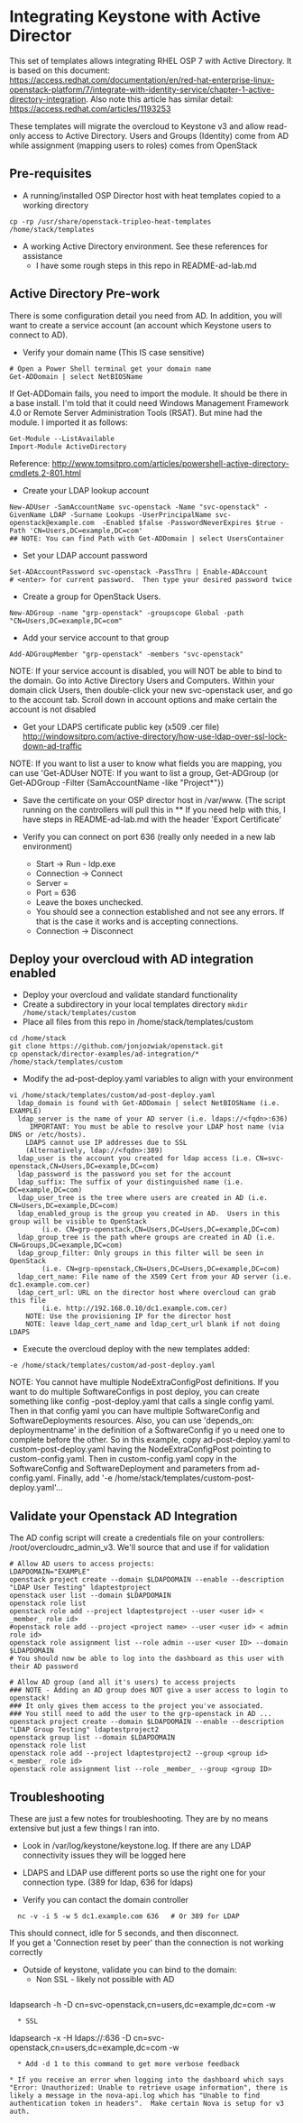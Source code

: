 # Integrating Keystone with Active Director
This set of templates allows integrating RHEL OSP 7 with Active Directory.  It is based on this document: https://access.redhat.com/documentation/en/red-hat-enterprise-linux-openstack-platform/7/integrate-with-identity-service/chapter-1-active-directory-integration.  Also note this article has similar detail: https://access.redhat.com/articles/1193253

These templates will migrate the overcloud to Keystone v3 and allow read-only access to Active Directory.  Users and Groups (Identity) come from AD while assignment (mapping users to roles) comes from OpenStack

## Pre-requisites

* A running/installed OSP Director host with heat templates copied to a working directory
``` 
cp -rp /usr/share/openstack-tripleo-heat-templates /home/stack/templates
```
* A working Active Directory environment.  See these references for assistance
  * I have some rough steps in this repo in README-ad-lab.md

## Active Directory Pre-work
There is some configuration detail you need from AD.  In addition, you will want to create a service account (an account which Keystone users to connect to AD).

* Verify your domain name (This IS case sensitive)
```
# Open a Power Shell terminal get your domain name 
Get-ADDomain | select NetBIOSName
```
If Get-ADDomain fails, you need to import the module.  It should be there in a base install.  I'm told that it could need Windows Management Framework 4.0 or Remote Server Administration Tools (RSAT).  But mine had the module.  I imported it as follows: 
```
Get-Module --ListAvailable
Import-Module ActiveDirectory
```
Reference: http://www.tomsitpro.com/articles/powershell-active-directory-cmdlets,2-801.html

* Create your LDAP lookup account
```
New-ADUser -SamAccountName svc-openstack -Name "svc-openstack" -GivenName LDAP -Surname Lookups -UserPrincipalName svc-openstack@example.com  -Enabled $false -PasswordNeverExpires $true -Path 'CN=Users,DC=example,DC=com'
## NOTE: You can find Path with Get-ADDomain | select UsersContainer
```

* Set your LDAP account password
```
Set-ADAccountPassword svc-openstack -PassThru | Enable-ADAccount
# <enter> for current password.  Then type your desired password twice
```

* Create a group for OpenStack Users.  
```
New-ADGroup -name "grp-openstack" -groupscope Global -path "CN=Users,DC=example,DC=com"
```

* Add your service account to that group
```
Add-ADGroupMember "grp-openstack" -members "svc-openstack"
```

NOTE: If your service account is disabled, you will NOT be able to bind to the domain.  Go into Active Directory Users and Computers.  Within your domain click Users, then double-click your new svc-openstack user, and go to the account tab.  Scroll down in account options and make certain the account is not disabled

* Get your LDAPS certificate public key (x509 .cer file)
http://windowsitpro.com/active-directory/how-use-ldap-over-ssl-lock-down-ad-traffic

NOTE: If you want to list a user to know what fields you are mapping, you can use 'Get-ADUser <UserName>
NOTE: If you want to list a group, Get-ADGroup <GroupName> (or Get-ADGroup <GroupName> -Filter {SamAccountName -like "Project*"})

* Save the certificate on your OSP director host in /var/www.  (The script running on the controllers will pull this in
** If you need help with this, I have steps in README-ad-lab.md with the header 'Export Certificate'

  
* Verify you can connect on port 636 (really only needed in a new lab environment)
  * Start -> Run - ldp.exe
  * Connection -> Connect
  * Server = <your fully qualified AD controller name>
  * Port = 636 
  * Leave the boxes unchecked.  
  * You should see a connection established and not see any errors.  If that is the case it works and is accepting connections.  
  * Connection -> Disconnect

## Deploy your overcloud with AD integration enabled
* Deploy your overcloud and validate standard functionality
* Create a subdirectory in your local templates directory `mkdir /home/stack/templates/custom`
* Place all files from this repo in /home/stack/templates/custom
```
cd /home/stack
git clone https://github.com/jonjozwiak/openstack.git
cp openstack/director-examples/ad-integration/* /home/stack/templates/custom
```
* Modify the ad-post-deploy.yaml variables to align with your environment
```
vi /home/stack/templates/custom/ad-post-deploy.yaml
  ldap_domain is found with Get-ADDomain | select NetBIOSName (i.e. EXAMPLE)
  ldap_server is the name of your AD server (i.e. ldaps://<fqdn>:636)
     IMPORTANT: You must be able to resolve your LDAP host name (via DNS or /etc/hosts).  
	LDAPS cannot use IP addresses due to SSL
	(Alternatively, ldap://<fqdn>:389)
  ldap_user is the account you created for ldap access (i.e. CN=svc-openstack,CN=Users,DC=example,DC=com)
  ldap_password is the password you set for the account
  ldap_suffix: The suffix of your distinguished name (i.e. DC=example,DC=com)
  ldap_user_tree is the tree where users are created in AD (i.e. CN=Users,DC=example,DC=com)
  ldap_enabled_group is the group you created in AD.  Users in this group will be visible to OpenStack 
        (i.e. CN=grp-openstack,CN=Users,DC=Users,DC=example,DC=com)
  ldap_group_tree is the path where groups are created in AD (i.e. CN=Groups,DC=example,DC=com)
  ldap_group_filter: Only groups in this filter will be seen in OpenStack 
        (i.e. CN=grp-openstack,CN=Users,DC=Users,DC=example,DC=com)
  ldap_cert_name: File name of the X509 Cert from your AD server (i.e. dc1.example.com.cer)
  ldap_cert_url: URL on the director host where overcloud can grab this file 
        (i.e. http://192.168.0.10/dc1.example.com.cer)
    NOTE: Use the provisioning IP for the director host
    NOTE: leave ldap_cert_name and ldap_cert_url blank if not doing LDAPS
```
* Execute the overcloud deploy with the new templates added:
``` 
-e /home/stack/templates/custom/ad-post-deploy.yaml
```
NOTE: You cannot have multiple NodeExtraConfigPost definitions.  If you want to
do multiple SoftwareConfigs in post deploy, you can create something like config
-post-deploy.yaml that calls a single config yaml.  Then in that config yaml you
 can have multiple SoftwareConfig and SoftwareDeployments resources.  Also, you
can use 'depends_on: deploymentname' in the definition of a SoftwareConfig if yo
u need one to complete before the other.  So in this example, copy ad-post-deploy.yaml to custom-post-deploy.yaml having the NodeExtraConfigPost pointing to custom-config.yaml.  Then in custom-config.yaml copy in the SoftwareConfig and SoftwareDeployment and parameters from ad-config.yaml.  Finally, add '-e /home/stack/templates/custom-post-deploy.yaml'... 


## Validate your Openstack AD Integration
The AD config script will create a credentials file on your controllers: /root/overcloudrc_admin_v3.  We'll source that and use if for validation
```
# Allow AD users to access projects:
LDAPDOMAIN="EXAMPLE"
openstack project create --domain $LDAPDOMAIN --enable --description "LDAP User Testing" ldaptestproject
openstack user list --domain $LDAPDOMAIN
openstack role list 
openstack role add --project ldaptestproject --user <user id> < _member_ role id>
#openstack role add --project <project name> --user <user id> < admin role id>
openstack role assignment list --role admin --user <user ID> --domain $LDAPDOMAIN
# You should now be able to log into the dashboard as this user with their AD password

# Allow AD group (and all it's users) to access projects
### NOTE - Adding an AD group does NOT give a user access to login to openstack!  
### It only gives them access to the project you've associated.  
### You still need to add the user to the grp-openstack in AD ... 
openstack project create --domain $LDAPDOMAIN --enable --description "LDAP Group Testing" ldaptestproject2
openstack group list --domain $LDAPDOMAIN
openstack role list 
openstack role add --project ldaptestproject2 --group <group id> <_member_ role id>
openstack role assignment list --role _member_ --group <group ID> 
```


## Troubleshooting 
These are just a few notes for troubleshooting.  They are by no means extensive but just a few things I ran into.  

* Look in /var/log/keystone/keystone.log.  If there are any LDAP connectivity issues they will be logged here

* LDAPS and LDAP use different ports so use the right one for your connection type.  (389 for ldap, 636 for ldaps)

* Verify you can contact the domain controller 
```
  nc -v -i 5 -w 5 dc1.example.com 636   # Or 389 for LDAP
```
  This should connect, idle for 5 seconds, and then disconnect.  
  If you get a 'Connection reset by peer' than the connection is not working correctly

* Outside of keystone, validate you can bind to the domain:
  * Non SSL - likely not possible with AD
  ```
ldapsearch -h <AD IP address> -D cn=svc-openstack,cn=users,dc=example,dc=com -w <password> 
```
  * SSL 
  ```
ldapsearch -x -H ldaps://<ad fqdn>:636 -D  cn=svc-openstack,cn=users,dc=example,dc=com -w <password> 
```
  * Add -d 1 to this command to get more verbose feedback

* If you receive an error when logging into the dashboard which says "Error: Unauthorized: Unable to retrieve usage information", there is likely a message in the nova-api.log which has "Unable to find authentication token in headers".  Make certain Nova is setup for v3 auth.  


